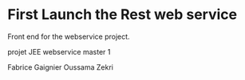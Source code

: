 # First Launch the Rest web service

Front end for the webservice project.

projet JEE webservice master 1

Fabrice Gaignier Oussama Zekri


